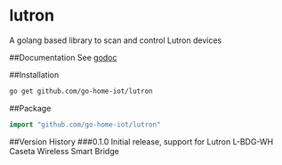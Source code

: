 # lutron
A golang based library to scan and control Lutron devices

##Documentation
See [godoc](https://godoc.org/github.com/go-home-iot/lutron)

##Installation
```bash
go get github.com/go-home-iot/lutron
```

##Package
```go
import "github.com/go-home-iot/lutron"
```

##Version History
###0.1.0
Initial release, support for Lutron L-BDG-WH Caseta Wireless Smart Bridge


